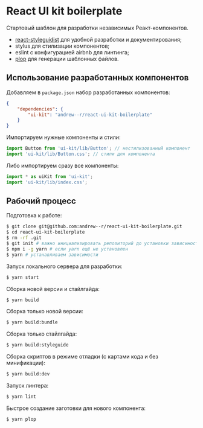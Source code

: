 # React UI kit boilerplate

Стартовый шаблон для разработки независимых Реакт-компонентов.

- [react-styleguidist](https://github.com/sapegin/react-styleguidist) для удобной разработки и документирования;
- stylus для стилизации компонентов;
- eslint с конфигурацией airbnb для линтинга;
- [plop](https://github.com/amwmedia/plop) для генерации шаблонных файлов.

## Использование разработанных компонентов

Добавляем в `package.json` набор разработанных компонентов:

```json
{
	"dependencies": {
		"ui-kit": "andrew--r/react-ui-kit-boilerplate"
	}
}
```

Импортируем нужные компоненты и стили:

```javascript
import Button from 'ui-kit/lib/Button'; // нестилизованный компонент
import 'ui-kit/lib/Button.css'; // стили для компонента
```

Либо импортируем сразу все компоненты:

```javascript
import * as uiKit from 'ui-kit';
import 'ui-kit/lib/index.css';
```

## Рабочий процесс

Подготовка к работе:

```bash
$ git clone git@github.com:andrew--r/react-ui-kit-boilerplate.git
$ cd react-ui-kit-boilerplate
$ rm -rf .git
$ git init # важно инициализировать репозиторий до установки зависимостей, чтобы правильно установился прекоммит-хук
$ npm i -g yarn # если yarn ещё не установлен
$ yarn # устанавливаем зависимости
```

Запуск локального сервера для разработки:

```bash
$ yarn start
```

Сборка новой версии и стайлгайда:

```bash
$ yarn build
```

Сборка только новой версии:

```bash
$ yarn build:bundle
```

Сборка только стайлгайда:

```bash
$ yarn build:styleguide
```

Сборка скриптов в режиме отладки (с картами кода и без минификации):

```bash
$ yarn build:dev
```

Запуск линтера:

```bash
$ yarn lint
```

Быстрое создание заготовки для нового компонента:

```bash
$ yarn plop
```
